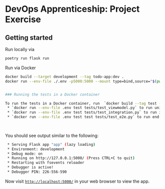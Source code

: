 # DevOps Apprenticeship: Project Exercise

## Getting started

Run locally via 
```bash
poetry run flask run
```

Run via Docker 
```bash
docker build --target development --tag todo-app:dev .  
docker run --env-file ./.env -p5000:5000 --mount type=bind,source="$(pwd)"todo_app,target=/app/todo_app todo-app:dev


### Running the tests in a Docker container 

To run the tests in a Docker container, run  `docker build --tag test --target test .` to build the container and
 * `docker run --env-file .env test tests/test_viewmodel.py` to run unit test
 * `docker run --env-file .env test tests/test_integration.py` to run integration test
 * `docker run --env-file .env test test tests/test_e2e.py` to run end-to-end test
 
  
```

You should see output similar to the following:
```bash
 * Serving Flask app "app" (lazy loading)
 * Environment: development
 * Debug mode: on
 * Running on http://127.0.0.1:5000/ (Press CTRL+C to quit)
 * Restarting with fsevents reloader
 * Debugger is active!
 * Debugger PIN: 226-556-590
```
Now visit [`http://localhost:5000/`](http://localhost:5000/) in your web browser to view the app.
